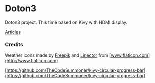 Doton3
===

Doton3 project. 
This time based on Kivy with HDMI display.


[Articles](https://koscis.wordpress.com/tag/doton3/)


### Credits

Weather icons made by [Freepik](http://www.flaticon.com/authors/freepik) and [Linector](http://www.flaticon.com/authors/linector) from [www.flaticon.com](http://www.flaticon.com)
 
 
[https://github.com/TheCodeSummoner/kivy-circular-progress-bar](https://github.com/TheCodeSummoner/kivy-circular-progress-bar)
